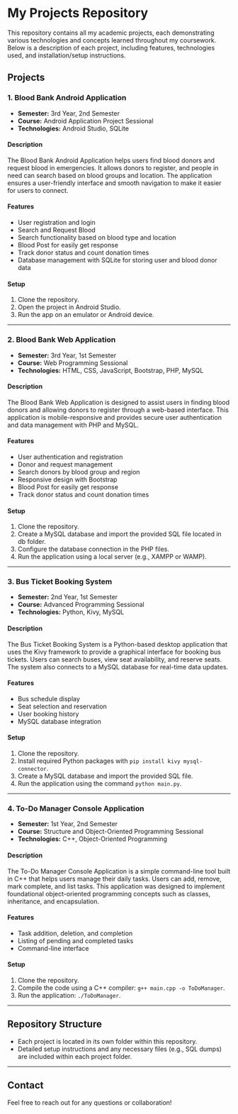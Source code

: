 # My Projects Repository

This repository contains all my academic projects, each demonstrating various technologies and concepts learned throughout my coursework. Below is a description of each project, including features, technologies used, and installation/setup instructions.

## Projects

### 1. Blood Bank Android Application
- **Semester:** 3rd Year, 2nd Semester
- **Course:** Android Application Project Sessional
- **Technologies:** Android Studio, SQLite

#### Description
The Blood Bank Android Application helps users find blood donors and request blood in emergencies. It allows donors to register, and people in need can search based on blood groups and location. The application ensures a user-friendly interface and smooth navigation to make it easier for users to connect.

#### Features
- User registration and login
- Search and Request Blood
- Search functionality based on blood type and location
- Blood Post for easily get response
- Track donor status and count donation times
- Database management with SQLite for storing user and blood donor data

#### Setup
1. Clone the repository.
2. Open the project in Android Studio.
3. Run the app on an emulator or Android device.

---

### 2. Blood Bank Web Application
- **Semester:** 3rd Year, 1st Semester
- **Course:** Web Programming Sessional
- **Technologies:** HTML, CSS, JavaScript, Bootstrap, PHP, MySQL

#### Description
The Blood Bank Web Application is designed to assist users in finding blood donors and allowing donors to register through a web-based interface. This application is mobile-responsive and provides secure user authentication and data management with PHP and MySQL.

#### Features
- User authentication and registration
- Donor and request management
- Search donors by blood group and region
- Responsive design with Bootstrap
- Blood Post for easily get response
- Track donor status and count donation times

#### Setup
1. Clone the repository.
2. Create a MySQL database and import the provided SQL file located in db folder.
3. Configure the database connection in the PHP files.
4. Run the application using a local server (e.g., XAMPP or WAMP).

---

### 3. Bus Ticket Booking System
- **Semester:** 2nd Year, 1st Semester
- **Course:** Advanced Programming Sessional
- **Technologies:** Python, Kivy, MySQL

#### Description
The Bus Ticket Booking System is a Python-based desktop application that uses the Kivy framework to provide a graphical interface for booking bus tickets. Users can search buses, view seat availability, and reserve seats. The system also connects to a MySQL database for real-time data updates.

#### Features
- Bus schedule display
- Seat selection and reservation
- User booking history
- MySQL database integration

#### Setup
1. Clone the repository.
2. Install required Python packages with `pip install kivy mysql-connector`.
3. Create a MySQL database and import the provided SQL file.
4. Run the application using the command `python main.py`.

---

### 4. To-Do Manager Console Application
- **Semester:** 1st Year, 2nd Semester
- **Course:** Structure and Object-Oriented Programming Sessional
- **Technologies:** C++, Object-Oriented Programming

#### Description
The To-Do Manager Console Application is a simple command-line tool built in C++ that helps users manage their daily tasks. Users can add, remove, mark complete, and list tasks. This application was designed to implement foundational object-oriented programming concepts such as classes, inheritance, and encapsulation.

#### Features
- Task addition, deletion, and completion
- Listing of pending and completed tasks
- Command-line interface

#### Setup
1. Clone the repository.
2. Compile the code using a C++ compiler: `g++ main.cpp -o ToDoManager`.
3. Run the application: `./ToDoManager`.

---

## Repository Structure
- Each project is located in its own folder within this repository.
- Detailed setup instructions and any necessary files (e.g., SQL dumps) are included within each project folder.

---

## Contact
Feel free to reach out for any questions or collaboration!

